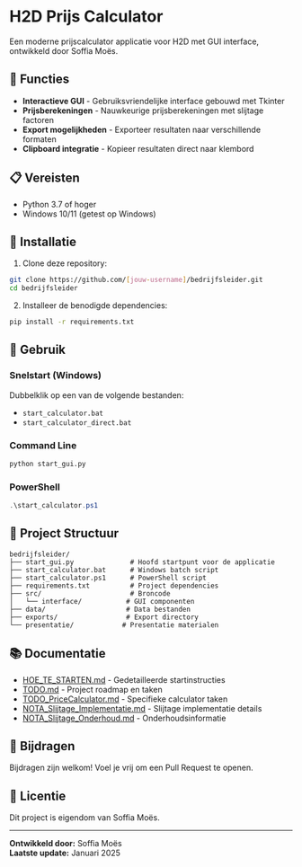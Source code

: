 # H2D Prijs Calculator

Een moderne prijscalculator applicatie voor H2D met GUI interface, ontwikkeld door Soffia Moës.

## 🚀 Functies

- **Interactieve GUI** - Gebruiksvriendelijke interface gebouwd met Tkinter
- **Prijsberekeningen** - Nauwkeurige prijsberekeningen met slijtage factoren
- **Export mogelijkheden** - Exporteer resultaten naar verschillende formaten
- **Clipboard integratie** - Kopieer resultaten direct naar klembord

## 📋 Vereisten

- Python 3.7 of hoger
- Windows 10/11 (getest op Windows)

## 🔧 Installatie

1. Clone deze repository:
```bash
git clone https://github.com/[jouw-username]/bedrijfsleider.git
cd bedrijfsleider
```

2. Installeer de benodigde dependencies:
```bash
pip install -r requirements.txt
```

## 🎯 Gebruik

### Snelstart (Windows)
Dubbelklik op een van de volgende bestanden:
- `start_calculator.bat`
- `start_calculator_direct.bat`

### Command Line
```bash
python start_gui.py
```

### PowerShell
```powershell
.\start_calculator.ps1
```

## 📁 Project Structuur

```
bedrijfsleider/
├── start_gui.py              # Hoofd startpunt voor de applicatie
├── start_calculator.bat      # Windows batch script
├── start_calculator.ps1      # PowerShell script
├── requirements.txt          # Project dependencies
├── src/                      # Broncode
│   └── interface/           # GUI componenten
├── data/                    # Data bestanden
├── exports/                 # Export directory
└── presentatie/            # Presentatie materialen
```

## 📚 Documentatie

- [HOE_TE_STARTEN.md](HOE_TE_STARTEN.md) - Gedetailleerde startinstructies
- [TODO.md](TODO.md) - Project roadmap en taken
- [TODO_PriceCalculator.md](TODO_PriceCalculator.md) - Specifieke calculator taken
- [NOTA_Slijtage_Implementatie.md](NOTA_Slijtage_Implementatie.md) - Slijtage implementatie details
- [NOTA_Slijtage_Onderhoud.md](NOTA_Slijtage_Onderhoud.md) - Onderhoudsinformatie

## 🤝 Bijdragen

Bijdragen zijn welkom! Voel je vrij om een Pull Request te openen.

## 📄 Licentie

Dit project is eigendom van Soffia Moës.

---

**Ontwikkeld door:** Soffia Moës  
**Laatste update:** Januari 2025 